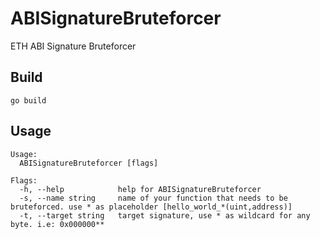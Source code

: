 # ABISignatureBruteforcer
ETH ABI Signature Bruteforcer

## Build
`go build`

## Usage
```
Usage:
  ABISignatureBruteforcer [flags]

Flags:
  -h, --help            help for ABISignatureBruteforcer
  -s, --name string     name of your function that needs to be bruteforced. use * as placeholder [hello_world_*(uint,address)]
  -t, --target string   target signature, use * as wildcard for any byte. i.e: 0x000000**
```
